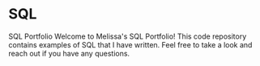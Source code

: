 # SQL
SQL Portfolio
Welcome to Melissa's SQL Portfolio!  This code repository contains examples of SQL that I have written.  Feel free to take a look and reach out if you have any questions.
